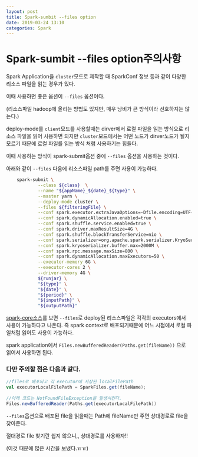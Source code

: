 ```yaml
---
layout: post
title: Spark-sumbit --files option
date: 2019-03-24 13:10
categories: Spark
---
```


# Spark-sumbit --files option주의사항

Spark Application을 `cluster`모드로 제작할 때 SparkConf 정보 등과 같이 다양한 리소스 파일을 읽는 경우가 있다. 

이때 사용하면 좋은 옵션이 `--files` 옵션이다.

(리소스파일 hadoop에 올리는 방법도 있지만, 매우 낭비가 큰 방식이라 선호하지는 않는다.)

deploy-mode를 `client`모드를 사용할때는 dirver에서 로컬 파일을 읽는 방식으로 리소스 파일을 읽어 사용하면 되지만 `cluster`모드에서는 어떤 노드가 dirver노드가 될지 모르기 때문에 로컬 파일를 읽는 방식 처럼 사용하기는 힘들다.

이때 사용하는 방식이 spark-submit옵션 중에 `--files` 옵션을 사용하는 것이다.

아래와 같이 `--files` 다음에 리소스파일 path를 주면 사용이 가능하다.

```bash
    spark-submit \
    		--class ${class}  \
    		--name "${appName}_${date}_${type}" \
    		--master yarn \
    		--deploy-mode cluster \
    		--files ${filteringFile} \
    		--conf spark.executor.extraJavaOptions=-Dfile.encoding=UTF-8 \
	        --conf spark.dynamicAllocation.enabled=true \
	        --conf spark.shuffle.service.enabled=true \
	        --conf spark.driver.maxResultSize=4G \
	        --conf spark.shuffle.blockTransferService=nio \
	        --conf spark.serializer=org.apache.spark.serializer.KryoSerializer \
	        --conf spark.kryoserializer.buffer.max=2000M \
	        --conf spark.rpc.message.maxSize=800 \
	        --conf spark.dynamicAllocation.maxExecutors=50 \
	        --executor-memory 6G \
	        --executor-cores 2 \
	        --driver-memory 4G \
    		${runjar} \
    		"${type}" \
    		"${date}" \
    		"${period}" \
    		"${inputPath}" \
    		"${outputPath}"
```	

[spark-core소스](https://github.com/apache/spark/blob/master/core/src/main/scala/org/apache/spark/deploy/SparkSubmitArguments.scala#L547)를 보면 `--files`로 deploy된 리소스파일은 각각의 executors에서 사용이 가능하다고 나온다. 즉 spark context로 배포되기때문에 어느 시점에서 로컬 파일처럼 읽어도 사용이 가능하다.

spark application에서  `Files.newBufferedReader(Paths.get(fileName))` 으로 읽어서 사용하면 된다.


### 다만 주의할 점은 다음과 같다.

```scala
//files로 배포되고 각 executor에 저장된 localFilePath
val executorLocalFilePath = SparkFiles.get(fileName);
    
//아래 코드는 NotFoundFileException을 발생시킨다.
Files.newBufferedReader(Paths.get(executorLocalFilePath))
```    

`--files`옵션으로 배포된 file을 읽을때는 Path에 fileName만 주면 상대경로로 file을 찾아준다. 

절대경로 file 찾기란 쉽지 않으니,, 상대경로를 사용하자!!

(이것 때문에 많은 시간을 보냈다.ㅠㅠ)